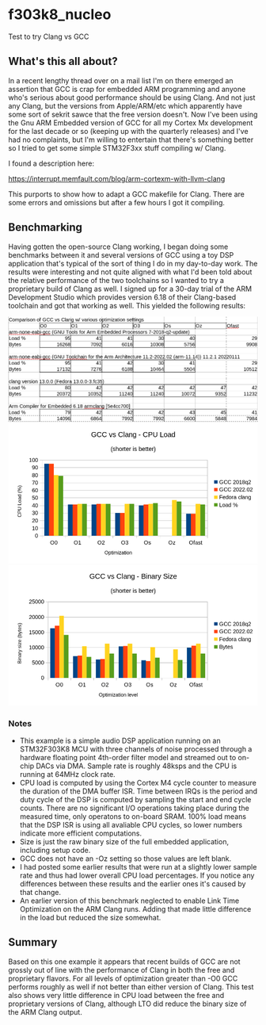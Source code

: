 # f303k8_nucleo
Test to try Clang vs GCC

## What's this all about?
In a recent lengthy thread over on a mail list I'm on there emerged an assertion that GCC is crap for embedded ARM programming and anyone who's serious about good performance should be using Clang. And not just any Clang, but the versions from Apple/ARM/etc which apparently have some sort of sekrit sawce that the free version doesn't. Now I've been using the Gnu ARM Embedded version of GCC for all my Cortex Mx development for the last decade or so (keeping up with the quarterly releases) and I've had no complaints, but I'm willing to entertain that there's something better so I tried to get some simple STM32F3xx stuff compiling w/ Clang.

I found  a description here:

https://interrupt.memfault.com/blog/arm-cortexm-with-llvm-clang

This purports to show how to adapt a GCC makefile for Clang. There are some errors and omissions but after a few hours I got it compiling.

## Benchmarking
Having gotten the open-source Clang working, I began doing some benchmarks between it and several versions of GCC using a toy DSP application that's typical of the sort of thing I do in my day-to-day work. The results were interesting and not quite aligned with what I'd been told about the relative performance of the two toolchains so I wanted to try a proprietary build of Clang as well. I signed up for a 30-day trial of the ARM Development Studio which provides version 6.18 of their Clang-based toolchain and got that working as well. This yielded the following results:

<img src="doc/compiler_comparison_chart.png" width="640" />
<img src="doc/load_chart.png" width="640" />
<img src="doc/size_chart.png" width="640" />

### Notes
* This example is a simple audio DSP application running on an STM32F303K8 MCU with three channels of noise processed through a hardware floating point 4th-order filter model and streamed out to on-chip DACs via DMA. Sample rate is roughly 48ksps and the CPU is running at 64MHz clock rate.
* CPU load is computed by using the Cortex M4 cycle counter to measure the duration of the DMA buffer ISR. Time between IRQs is the period and duty cycle of the DSP is computed by sampling the start and end cycle counts. There are no significant I/O operations taking place during the measured time, only operatons to on-board SRAM. 100% load means that the DSP ISR is using all avaliable CPU cycles, so lower numbers indicate more efficient computations.
* Size is just the raw binary size of the full embedded application, including setup code.
* GCC does not have an -Oz setting so those values are left blank.
* I had posted some earlier results that were run at a slightly lower sample rate and thus had lower overall CPU load percentages. If you notice any differences between these results and the earlier ones it's caused by that change.
* An earlier version of this benchmark neglected to enable Link Time Optimization on the ARM Clang runs. Adding that made little difference in the load but reduced the size somewhat.

## Summary
Based on this one example it appears that recent builds of GCC are not grossly out of line with the performance of Clang in both the free and proprietary flavors. For all levels of optimization greater than -O0 GCC performs roughly as well if not better than either version of Clang. This test also shows very little difference in CPU load between the free and proprietary versions of Clang, although LTO did reduce the binary size of the ARM Clang output.